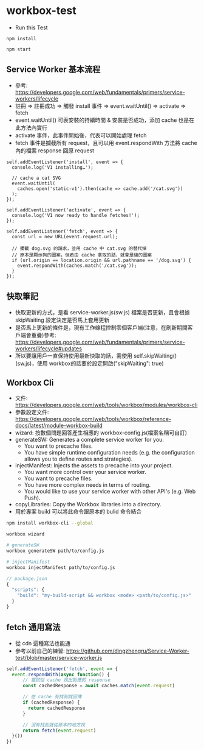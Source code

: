 # workbox-test


* Run this Test

```
npm install

npm start
```

## Service Worker 基本流程
*  參考: https://developers.google.com/web/fundamentals/primers/service-workers/lifecycle
*  註冊 => 註冊成功 => 觸發 install 事件 => event.waitUntil() => activate => fetch
*  event.waitUntil() 可表安裝的持續時間 & 安裝是否成功，添加 cache 也是在此方法內實行
*  activate 事件，此事件開始後，代表可以開始處理 fetch
*  fetch 事件是攔截所有 request，且可以用 event.respondWith 方法將 cache 內的檔案 response 回原 request

```
self.addEventListener('install', event => {
  console.log('V1 installing…');

  // cache a cat SVG
  event.waitUntil(
    caches.open('static-v1').then(cache => cache.add('/cat.svg'))
  );
});

self.addEventListener('activate', event => {
  console.log('V1 now ready to handle fetches!');
});

self.addEventListener('fetch', event => {
  const url = new URL(event.request.url);

  // 攔截 dog.svg 的請求，並用 cache 中 cat.svg 的替代掉
  // 原本是顯示狗的圖案，但若由 cache 拿取的話，就會是貓的圖案
  if (url.origin == location.origin && url.pathname == '/dog.svg') {
    event.respondWith(caches.match('/cat.svg'));
  }
});
```

## 快取筆記
*  快取更新的方式，是看 service-worker.js(sw.js) 檔案是否更新，且會根據 skipWaiting 設定決定是否馬上套用更新
*  是否馬上更新的條件是，現有工作線程控制零個客戶端(注意，在刷新期間客戶端會重疊)參考: https://developers.google.com/web/fundamentals/primers/service-workers/lifecycle#updates
*  所以要讓用戶一直保持使用最新快取的話，需使用 self.skipWaiting() (sw.js)，使用 workbox的話要於設定開啟("skipWaiting": true)

## Workbox Cli
*  文件: https://developers.google.com/web/tools/workbox/modules/workbox-cli
*  參數設定文件: https://developers.google.com/web/tools/workbox/reference-docs/latest/module-workbox-build
*  wizard: 按數個問題回答產生相應的 workbox-config.js(檔案名稱可自訂)
*  generateSW: Generates a complete service worker for you.
    *  You want to precache files.
    *  You have simple runtime configuration needs (e.g. the configuration allows you to define routes and strategies).
*  injectManifest: Injects the assets to precache into your project.
    *  You want more control over your service worker.
    *  You want to precache files.
    *  You have more complex needs in terms of routing.
    *  You would like to use your service worker with other API's (e.g. Web Push).
*  copyLibraries: Copy the Workbox libraries into a directory.
*  用於專案 build 可以將此命令跟原本的 bulid 命令結合

```bash
npm install workbox-cli --global

workbox wizard

# generateSW
workbox generateSW path/to/config.js

# injectManifest
workbox injectManifest path/to/config.js

```

```js
// package.json
{
  "scripts": {
    "build": "my-build-script && workbox <mode> <path/to/config.js>"
  }
}
```

## fetch 通用寫法
*  從 cdn 這種寫法也能通
*  參考以前自己的練習: https://github.com/dingzhengru/Service-Worker-test/blob/master/service-worker.js
```js
self.addEventListener('fetch', event => {
  event.respondWith(async function() {
      // 嘗試從 cache 找出對應的 response
      const cachedResponse = await caches.match(event.request)

      // 在 cache 有找到就回傳
      if (cachedResponse) {
        return cachedResponse
      }

      // 沒有找到就從原本的地方找
      return fetch(event.request)
  }())
})
```